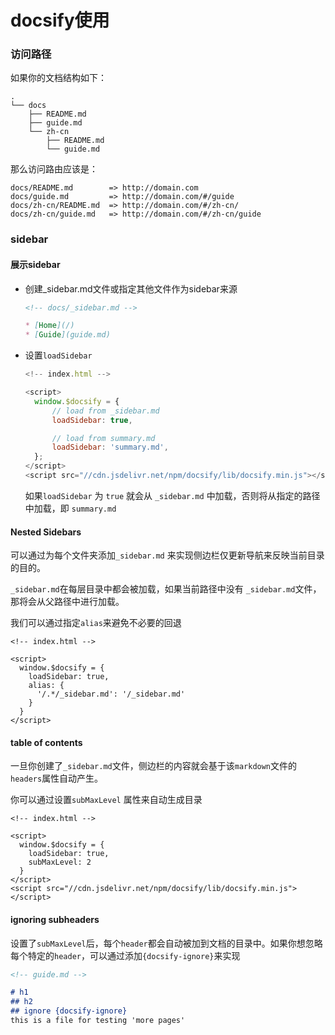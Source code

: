 # docsify使用

### 访问路径

如果你的文档结构如下：

```
.
└── docs
    ├── README.md
    ├── guide.md
    └── zh-cn
        ├── README.md
        └── guide.md
```

那么访问路由应该是：

```
docs/README.md        => http://domain.com
docs/guide.md         => http://domain.com/#/guide
docs/zh-cn/README.md  => http://domain.com/#/zh-cn/
docs/zh-cn/guide.md   => http://domain.com/#/zh-cn/guide
```



### sidebar 

#### 展示sidebar

- 创建_sidebar.md文件或指定其他文件作为sidebar来源

  ```markdown
  <!-- docs/_sidebar.md -->
  
  * [Home](/)
  * [Guide](guide.md)
  ```

- 设置`loadSidebar`

  ```javascript
  <!-- index.html -->
  
  <script>
    window.$docsify = {
    	// load from _sidebar.md
    	loadSidebar: true,
  
    	// load from summary.md
    	loadSidebar: 'summary.md',
  	};
  </script>
  <script src="//cdn.jsdelivr.net/npm/docsify/lib/docsify.min.js"></script>
  ```

  如果`loadSidebar` 为 `true` 就会从 `_sidebar.md` 中加载，否则将从指定的路径中加载，即 `summary.md`

#### Nested Sidebars

可以通过为每个文件夹添加`_sidebar.md` 来实现侧边栏仅更新导航来反映当前目录的目的。

`_sidebar.md`在每层目录中都会被加载，如果当前路径中没有 `_sidebar.md`文件，那将会从父路径中进行加载。

我们可以通过指定`alias`来避免不必要的回退

```javas
<!-- index.html -->

<script>
  window.$docsify = {
    loadSidebar: true,
    alias: {
      '/.*/_sidebar.md': '/_sidebar.md'
    }
  }
</script>
```

#### table of contents

一旦你创建了`_sidebar.md`文件，侧边栏的内容就会基于该`markdown`文件的`headers`属性自动产生。

你可以通过设置`subMaxLevel` 属性来自动生成目录

```javas
<!-- index.html -->

<script>
  window.$docsify = {
    loadSidebar: true,
    subMaxLevel: 2
  }
</script>
<script src="//cdn.jsdelivr.net/npm/docsify/lib/docsify.min.js"></script>
```

#### ignoring subheaders

设置了`subMaxLevel`后，每个`header`都会自动被加到文档的目录中。如果你想忽略每个特定的`header`，可以通过添加`{docsify-ignore}`来实现

```markdown
<!-- guide.md -->

# h1
## h2
## ignore {docsify-ignore}
this is a file for testing 'more pages'
```



